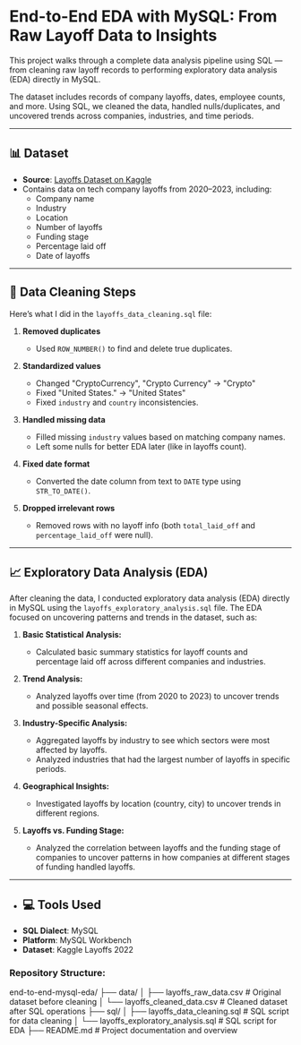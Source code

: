 # End-to-End EDA with MySQL: From Raw Layoff Data to Insights

This project walks through a complete data analysis pipeline using SQL — from cleaning raw layoff records to performing exploratory data analysis (EDA) directly in MySQL.

The dataset includes records of company layoffs, dates, employee counts, and more. Using SQL, we cleaned the data, handled nulls/duplicates, and uncovered trends across companies, industries, and time periods.

---

## 📊 Dataset
- **Source**: [Layoffs Dataset on Kaggle](https://www.kaggle.com/datasets/swaptr/layoffs-2022)
- Contains data on tech company layoffs from 2020–2023, including:
  - Company name
  - Industry
  - Location
  - Number of layoffs
  - Funding stage
  - Percentage laid off
  - Date of layoffs

---

## 🧹 Data Cleaning Steps

Here’s what I did in the `layoffs_data_cleaning.sql` file:

1. **Removed duplicates**
   - Used `ROW_NUMBER()` to find and delete true duplicates.

2. **Standardized values**
   - Changed "CryptoCurrency", "Crypto Currency" → "Crypto"
   - Fixed "United States." → "United States"
   - Fixed `industry` and `country` inconsistencies.

3. **Handled missing data**
   - Filled missing `industry` values based on matching company names.
   - Left some nulls for better EDA later (like in layoffs count).

4. **Fixed date format**
   - Converted the date column from text to `DATE` type using `STR_TO_DATE()`.

5. **Dropped irrelevant rows**
   - Removed rows with no layoff info (both `total_laid_off` and `percentage_laid_off` were null).

---

## 📈 Exploratory Data Analysis (EDA)

After cleaning the data, I conducted exploratory data analysis (EDA) directly in MySQL using the `layoffs_exploratory_analysis.sql` file. The EDA focused on uncovering patterns and trends in the dataset, such as:

1. **Basic Statistical Analysis:**
   - Calculated basic summary statistics for layoff counts and percentage laid off across different companies and industries.

2. **Trend Analysis:**
   - Analyzed layoffs over time (from 2020 to 2023) to uncover trends and possible seasonal effects.

3. **Industry-Specific Analysis:**
   - Aggregated layoffs by industry to see which sectors were most affected by layoffs.
   - Analyzed industries that had the largest number of layoffs in specific periods.

4. **Geographical Insights:**
   - Investigated layoffs by location (country, city) to uncover trends in different regions.

5. **Layoffs vs. Funding Stage:**
   - Analyzed the correlation between layoffs and the funding stage of companies to uncover patterns in how companies at different stages of funding handled layoffs.

---
   - ## 💻 Tools Used
- **SQL Dialect**: MySQL
- **Platform**: MySQL Workbench
- **Dataset**: Kaggle Layoffs 2022

### Repository Structure:
end-to-end-mysql-eda/
├── data/
│   ├── layoffs_raw_data.csv                   # Original dataset before cleaning
│   └── layoffs_cleaned_data.csv               # Cleaned dataset after SQL operations
├── sql/
│   ├── layoffs_data_cleaning.sql              # SQL script for data cleaning
│   └── layoffs_exploratory_analysis.sql       # SQL script for EDA
├── README.md                                  # Project documentation and overview


